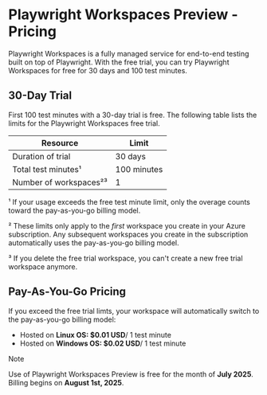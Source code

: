 # Playwright Workspaces Preview - Pricing

Playwright Workspaces is a fully managed service for end-to-end testing built on top of Playwright. With the free trial, you can try Playwright Workspaces for free for 30 days and 100 test minutes.

## 30-Day Trial
First 100 test minutes with a 30-day trial is free. The following table lists the limits for the Playwright Workspaces free trial.

| Resource | Limit |
|-|-|
| Duration of trial | 30 days |
| Total test minutes¹ | 100 minutes |
| Number of workspaces²³ | 1 |

¹ If your usage exceeds the free test minute limit, only the overage counts toward the pay-as-you-go billing model.

² These limits only apply to the *first* workspace you create in your Azure subscription. Any subsequent workspaces you create in the subscription automatically uses the pay-as-you-go billing model.

³ If you delete the free trial workspace, you can't create a new free trial workspace anymore.

## Pay-As-You-Go Pricing
If you exceed the free trial limts, your workspace will automatically switch to the pay-as-you-go billing model:

- Hosted on **Linux OS: $0.01 USD**/ 1 test minute
- Hosted on **Windows OS: $0.02 USD**/ 1 test minute 

> [!NOTE]
> Use of Playwright Workspaces Preview is free for the month of **July 2025**. Billing begins on **August 1st, 2025**.